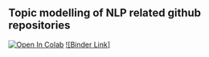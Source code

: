 ## Topic modelling of NLP related github repositories

[![Open In Colab](https://colab.research.google.com/assets/colab-badge.svg)](https://colab.research.google.com/drive/1AyO14C_SxYo9mg9q53Y-3yGzgHagiCQf#scrollTo=Q0GpyzAZ3xN6)
[![Binder Link]](https://mybinder.org/v2/gh/dasdristanta13/NLP_work/c2e15c252f4a79865df3df346ccb0607564a4f10)

